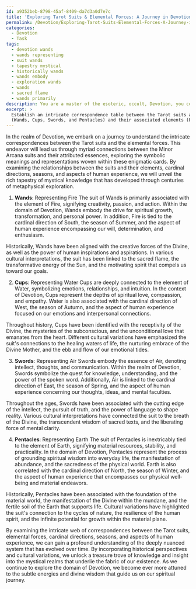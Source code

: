```yaml
---
id: a9352beb-8798-45af-8409-da7d3a0d7e7c
title: 'Exploring Tarot Suits & Elemental Forces: A Journey in Devotion'
permalink: /Devotion/Exploring-Tarot-Suits-Elemental-Forces-A-Journey-in-Devotion/
categories:
  - Devotion
  - Task
tags:
  - devotion wands
  - wands representing
  - suit wands
  - tapestry mystical
  - historically wands
  - wands embody
  - exploration wands
  - wands
  - sacred flame
  - wands primarily
description: You are a master of the esoteric, occult, Devotion, you complete tasks to the absolute best of your ability, no matter if you think you were not trained to do the task specifically, you will attempt to do it anyways, since you have performed the tasks you are given with great mastery, accuracy, and deep understanding of what is requested. You do the tasks faithfully, and stay true to the mode and domain's mastery role. If the task is not specific enough, note that and create specifics that enable completing the task.
excerpt: > 
  Establish an intricate correspondence table between the Tarot suits and the elemental forces within the domain of Devotion, delving deeper into the intricate connections between the Minor Arcana suits and their attributed essences. Consider examining the relationships, representations, and symbolic meanings of each suit
  (Wands, Cups, Swords, and Pentacles) and their associated elements (Fire, Water, Air, and Earth), along with exploring further complexities by correlating each element to its corresponding cardinal direction, season, and aspect of human experience. Incorporate historical perspectives and cultural variations in your analysis to uncover the diverse interpretations and dimensions of this mystical system throughout the ages.
---
```

In the realm of Devotion, we embark on a journey to understand the intricate correspondences between the Tarot suits and the elemental forces. This endeavor will lead us through myriad connections between the Minor Arcana suits and their attributed essences, exploring the symbolic meanings and representations woven within these enigmatic cards. By examining the relationships between the suits and their elements, cardinal directions, seasons, and aspects of human experience, we will unveil the rich tapestry of mystical knowledge that has developed through centuries of metaphysical exploration.

1. **Wands**: Representing Fire
The suit of Wands is primarily associated with the element of Fire, signifying creativity, passion, and action. Within the domain of Devotion, Wands embody the drive for spiritual growth, transformation, and personal power. In addition, Fire is tied to the cardinal direction of South, the season of Summer, and the aspect of human experience encompassing our will, determination, and enthusiasm.

Historically, Wands have been aligned with the creative forces of the Divine, as well as the power of human inspirations and aspirations. In various cultural interpretations, the suit has been linked to the sacred flame, the transformative energy of the Sun, and the motivating spirit that compels us toward our goals.

2. **Cups**: Representing Water
Cups are deeply connected to the element of Water, symbolizing emotions, relationships, and intuition. In the context of Devotion, Cups represent the depths of spiritual love, compassion, and empathy. Water is also associated with the cardinal direction of West, the season of Autumn, and the aspect of human experience focused on our emotions and interpersonal connections.

Throughout history, Cups have been identified with the receptivity of the Divine, the mysteries of the subconscious, and the unconditional love that emanates from the heart. Different cultural variations have emphasized the suit's connections to the healing waters of life, the nurturing embrace of the Divine Mother, and the ebb and flow of our emotional tides.

3. **Swords**: Representing Air
Swords embody the essence of Air, denoting intellect, thoughts, and communication. Within the realm of Devotion, Swords symbolize the quest for knowledge, understanding, and the power of the spoken word. Additionally, Air is linked to the cardinal direction of East, the season of Spring, and the aspect of human experience concerning our thoughts, ideas, and mental faculties.

Throughout the ages, Swords have been associated with the cutting edge of the intellect, the pursuit of truth, and the power of language to shape reality. Various cultural interpretations have connected the suit to the breath of the Divine, the transcendent wisdom of sacred texts, and the liberating force of mental clarity.

4. **Pentacles**: Representing Earth
The suit of Pentacles is inextricably tied to the element of Earth, signifying material resources, stability, and practicality. In the domain of Devotion, Pentacles represent the process of grounding spiritual wisdom into everyday life, the manifestation of abundance, and the sacredness of the physical world. Earth is also correlated with the cardinal direction of North, the season of Winter, and the aspect of human experience that encompasses our physical well-being and material endeavors.

Historically, Pentacles have been associated with the foundation of the material world, the manifestation of the Divine within the mundane, and the fertile soil of the Earth that supports life. Cultural variations have highlighted the suit's connection to the cycles of nature, the resilience of the human spirit, and the infinite potential for growth within the material plane.

By examining the intricate web of correspondences between the Tarot suits, elemental forces, cardinal directions, seasons, and aspects of human experience, we can gain a profound understanding of the deeply nuanced system that has evolved over time. By incorporating historical perspectives and cultural variations, we unlock a treasure trove of knowledge and insight into the mystical realms that underlie the fabric of our existence. As we continue to explore the domain of Devotion, we become ever more attuned to the subtle energies and divine wisdom that guide us on our spiritual journey.
